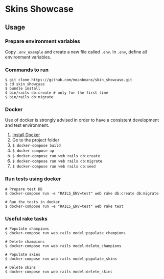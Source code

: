 # Skins Showcase

## Usage

### Prepare environment variables

Copy `.env_example` and create a new file called `.env`.
In `.env`, define all environment variables.

### Commands to run

```
$ git clone https://github.com/meanbeans/skin_showcase.git
$ cd skin_showcase
$ bundle install
$ bin/rails db:create # only for the first time
$ bin/rails db:migrate
```

### Docker

Use of docker is strongly advised in order to have a consistent
development and test environment.

1. [Install Docker](https://docs.docker.com/)
2. Go to the project folder
3. `$ docker-compose build`
4. `$ docker-compose up`
5. `$ docker-compose run web rails db:create`
6. `$ docker-compose run web rails db:migrate`
7. `$ docker-compose run web rails db:seed`

### Run tests using docker

```
# Prepare test DB
$ docker-compose run -e "RAILS_ENV=test" web rake db:create db:migrate

# Run the tests in docker
$ docker-compose run -e "RAILS_ENV=test" web rake test
```

### Useful rake tasks

```
# Populate champions
$ docker-compose run web rails model:populate_champions

# Delete champions
$ docker-compose run web rails model:delete_champions

# Populate skins
$ docker-compose run web rails model:populate_skins

# Delete skins
$ docker-compose run web rails model:delete_skins
```
